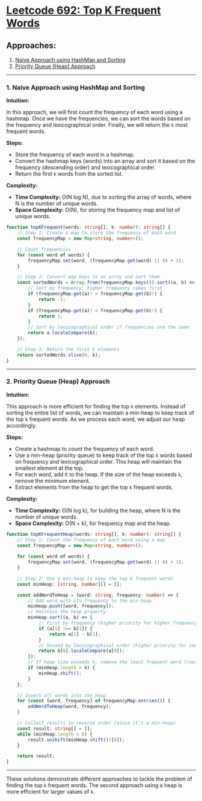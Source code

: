 # [Leetcode 692: Top K Frequent Words](https://leetcode.com/problems/top-k-frequent-words/)

## Approaches:
1. [Naive Approach using HashMap and Sorting](#naive-approach)
2. [Priority Queue (Heap) Approach](#priority-queue-approach)

---

### 1. Naive Approach using HashMap and Sorting

**Intuition:**

In this approach, we will first count the frequency of each word using a hashmap. Once we have the frequencies, we can sort the words based on the frequency and lexicographical order. Finally, we will return the `k` most frequent words.

**Steps:**
- Store the frequency of each word in a hashmap.
- Convert the hashmap keys (words) into an array and sort it based on the frequency (descending order) and lexicographical order.
- Return the first `k` words from the sorted list.

**Complexity:**
- **Time Complexity:** O(N log N), due to sorting the array of words, where N is the number of unique words.
- **Space Complexity:** O(N), for storing the frequency map and list of unique words.

```typescript
function topKFrequent(words: string[], k: number): string[] {
    // Step 1: Create a map to store the frequency of each word
    const frequencyMap = new Map<string, number>();

    // Count frequencies
    for (const word of words) {
        frequencyMap.set(word, (frequencyMap.get(word) || 0) + 1);
    }

    // Step 2: Convert map keys to an array and sort them
    const sortedWords = Array.from(frequencyMap.keys()).sort((a, b) => {
        // Sort by frequency: higher frequency comes first
        if (frequencyMap.get(a)! > frequencyMap.get(b)!) {
            return -1;
        }
        if (frequencyMap.get(a)! < frequencyMap.get(b)!) {
            return 1;
        }
        // Sort by lexicographical order if frequencies are the same
        return a.localeCompare(b);
    });

    // Step 3: Return the first k elements
    return sortedWords.slice(0, k);
}
```

---

### 2. Priority Queue (Heap) Approach

**Intuition:**

This approach is more efficient for finding the top `k` elements. Instead of sorting the entire list of words, we can maintain a min-heap to keep track of the top `k` frequent words. As we process each word, we adjust our heap accordingly.

**Steps:**
- Create a hashmap to count the frequency of each word.
- Use a min-heap (priority queue) to keep track of the top `k` words based on frequency and lexicographical order. This heap will maintain the smallest element at the top.
- For each word, add it to the heap. If the size of the heap exceeds `k`, remove the minimum element.
- Extract elements from the heap to get the top `k` frequent words.

**Complexity:**
- **Time Complexity:** O(N log k), for building the heap, where N is the number of unique words.
- **Space Complexity:** O(N + k), for frequency map and the heap.

```typescript
function topKFrequentHeap(words: string[], k: number): string[] {
    // Step 1: Count the frequency of each word using a map
    const frequencyMap = new Map<string, number>();
    
    for (const word of words) {
        frequencyMap.set(word, (frequencyMap.get(word) || 0) + 1);
    }

    // Step 2: Use a min-heap to keep the top k frequent words
    const minHeap: [string, number][] = [];

    const addWordToHeap = (word: string, frequency: number) => {
        // Add word with its frequency to the min-heap
        minHeap.push([word, frequency]);
        // Maintain the heap property
        minHeap.sort((a, b) => {
            // First by frequency (higher priority for higher frequency)
            if (a[1] !== b[1]) {
                return a[1] - b[1];
            }
            // Second by lexicographical order (higher priority for smaller lexicographical order)
            return b[0].localeCompare(a[0]);
        });
        // If heap size exceeds k, remove the least frequent word (root of the heap)
        if (minHeap.length > k) {
            minHeap.shift();
        }
    };

    // Insert all words into the heap
    for (const [word, frequency] of frequencyMap.entries()) {
        addWordToHeap(word, frequency);
    }

    // Collect results in reverse order (since it's a min-heap)
    const result: string[] = [];
    while (minHeap.length > 0) {
        result.unshift(minHeap.shift()![0]);
    }

    return result;
}
```

---

These solutions demonstrate different approaches to tackle the problem of finding the top `k` frequent words. The second approach using a heap is more efficient for larger values of `k`.


